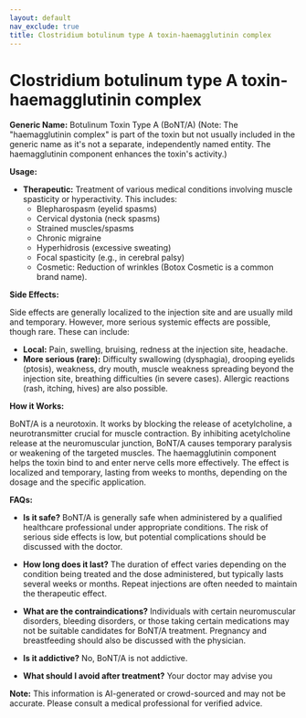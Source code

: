 ```yaml
---
layout: default
nav_exclude: true
title: Clostridium botulinum type A toxin-haemagglutinin complex
---
```


# Clostridium botulinum type A toxin-haemagglutinin complex

**Generic Name:** Botulinum Toxin Type A (BoNT/A)  (Note:  The "haemagglutinin complex" is part of the toxin but not usually included in the generic name as it's not a separate, independently named entity.  The haemagglutinin component enhances the toxin's activity.)

**Usage:**

* **Therapeutic:** Treatment of various medical conditions involving muscle spasticity or hyperactivity. This includes:
    * Blepharospasm (eyelid spasms)
    * Cervical dystonia (neck spasms)
    *  Strained muscles/spasms
    *  Chronic migraine
    *  Hyperhidrosis (excessive sweating)
    *  Focal spasticity (e.g., in cerebral palsy)
    *  Cosmetic: Reduction of wrinkles (Botox Cosmetic is a common brand name).


**Side Effects:**

Side effects are generally localized to the injection site and are usually mild and temporary.  However, more serious systemic effects are possible, though rare.  These can include:

* **Local:** Pain, swelling, bruising, redness at the injection site, headache.
* **More serious (rare):**  Difficulty swallowing (dysphagia), drooping eyelids (ptosis), weakness, dry mouth, muscle weakness spreading beyond the injection site, breathing difficulties (in severe cases). Allergic reactions (rash, itching, hives) are also possible.


**How it Works:**

BoNT/A is a neurotoxin. It works by blocking the release of acetylcholine, a neurotransmitter crucial for muscle contraction.  By inhibiting acetylcholine release at the neuromuscular junction, BoNT/A causes temporary paralysis or weakening of the targeted muscles. The haemagglutinin component helps the toxin bind to and enter nerve cells more effectively. The effect is localized and temporary, lasting from weeks to months, depending on the dosage and the specific application.


**FAQs:**

* **Is it safe?**  BoNT/A is generally safe when administered by a qualified healthcare professional under appropriate conditions.  The risk of serious side effects is low, but potential complications should be discussed with the doctor.

* **How long does it last?** The duration of effect varies depending on the condition being treated and the dose administered, but typically lasts several weeks or months.  Repeat injections are often needed to maintain the therapeutic effect.

* **What are the contraindications?**  Individuals with certain neuromuscular disorders, bleeding disorders, or those taking certain medications may not be suitable candidates for BoNT/A treatment.  Pregnancy and breastfeeding should also be discussed with the physician.

* **Is it addictive?** No, BoNT/A is not addictive.

* **What should I avoid after treatment?**  Your doctor may advise you

**Note:** This information is AI-generated or crowd-sourced and may not be accurate. Please consult a medical professional for verified advice.